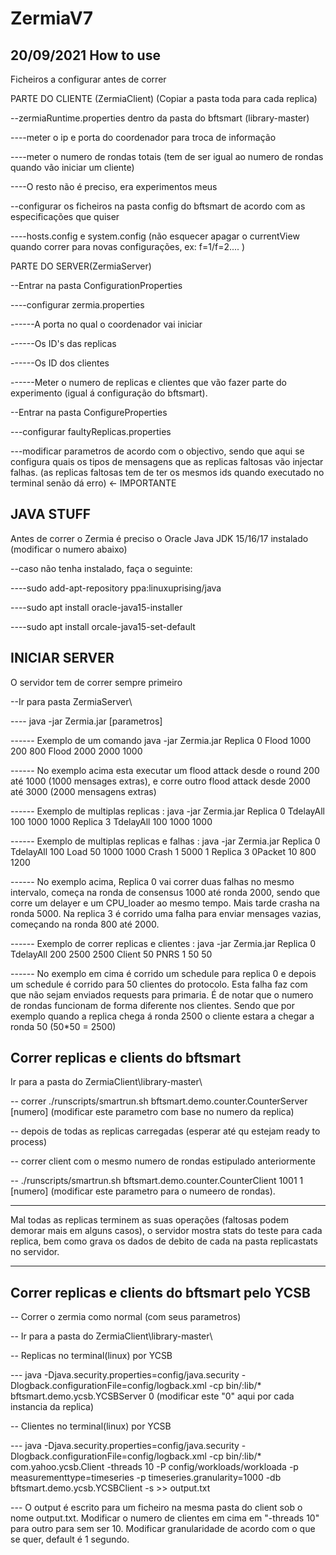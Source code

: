 # ZermiaV7

20/09/2021
How to use 
--------------------------------------------------------

Ficheiros a configurar antes de correr

PARTE DO CLIENTE (ZermiaClient) (Copiar a pasta toda para cada replica)

--zermiaRuntime.properties dentro da pasta do bftsmart (library-master)

----meter o ip e porta do coordenador para troca de informação

----meter o numero de rondas totais (tem de ser igual ao numero de rondas quando vão iniciar um cliente)

----O resto não é preciso, era experimentos meus

--configurar os ficheiros na pasta config do bftsmart de acordo com as especificações que quiser

----hosts.config e system.config (não esquecer apagar o currentView quando correr para novas configurações, ex: f=1/f=2.... )

PARTE DO SERVER(ZermiaServer)

--Entrar na pasta ConfigurationProperties

----configurar zermia.properties

------A porta no qual o coordenador vai iniciar

------Os ID's das replicas

------Os ID dos clientes

------Meter o numero de replicas e clientes que vão fazer parte do experimento (igual á configuração do bftsmart).

--Entrar na pasta ConfigureProperties

---configurar faultyReplicas.properties

---modificar parametros de acordo com o objectivo, sendo que aqui se configura quais os tipos de mensagens que as replicas faltosas vão injectar falhas. (as replicas faltosas tem de ter os mesmos ids quando executado no terminal senão dá erro) <- IMPORTANTE

JAVA STUFF
-----------------------------------------------------------------------
Antes de correr o Zermia é preciso o Oracle Java JDK 15/16/17 instalado (modificar o numero abaixo)

--caso não tenha instalado, faça o seguinte:

----sudo add-apt-repository ppa:linuxuprising/java

----sudo apt install oracle-java15-installer

----sudo apt install orcale-java15-set-default

INICIAR SERVER
------------------------------------------------------------------------

O servidor tem de correr sempre primeiro

--Ir para pasta ZermiaServer\

---- java -jar Zermia.jar [parametros]

------ Exemplo de um comando java -jar Zermia.jar Replica 0 Flood 1000 200 800 Flood 2000 2000 1000

------ No exemplo acima esta executar um flood attack desde o round 200 até 1000 (1000 mensages extras), e corre outro flood attack desde 2000 até 3000 (2000 mensagens extras)

------ Exemplo de multiplas replicas : java -jar Zermia.jar Replica 0 TdelayAll 100 1000 1000 Replica 3 TdelayAll 100 1000 1000

------ Exemplo de multiplas replicas e falhas : java -jar Zermia.jar Replica 0 TdelayAll 100 Load 50 1000 1000 Crash 1 5000 1 Replica 3 0Packet 10 800 1200  

------ No exemplo acima, Replica 0 vai correr duas falhas no mesmo intervalo, começa na ronda de consensus 1000 até ronda 2000, sendo que corre um delayer e um CPU_loader ao mesmo tempo. Mais tarde crasha na ronda 5000. Na replica 3 é corrido uma falha para enviar mensages vazias, começando na ronda 800 até 2000.


------ Exemplo de correr replicas e clientes :  java -jar Zermia.jar Replica 0 TdelayAll 200 2500 2500 Client 50 PNRS 1 50 50

------ No exemplo em cima é corrido um schedule para replica 0 e depois um schedule é corrido para 50 clientes do protocolo. Esta falha faz com que não sejam enviados requests para primaria. É de notar que o numero de rondas funcionam de forma diferente nos clientes. Sendo que por exemplo quando a replica chega á ronda 2500 o cliente estara a chegar a ronda 50 (50*50 = 2500)


Correr replicas e clients do bftsmart
----------------------------------------------------------

Ir para a pasta do ZermiaClient\library-master\

-- correr ./runscripts/smartrun.sh bftsmart.demo.counter.CounterServer [numero] (modificar este parametro com base no numero da replica)

-- depois de todas as replicas carregadas (esperar até qu estejam ready to process)

-- correr client com o mesmo numero de rondas estipulado anteriormente

-- ./runscripts/smartrun.sh bftsmart.demo.counter.CounterClient 1001 1 [numero] (modificar este parametro para o numeero de rondas).

--------------------------------------------------------------------------------------

Mal todas as replicas terminem as suas operações (faltosas podem demorar mais em alguns casos), o servidor mostra stats do teste para cada replica, bem como grava os dados de debito de cada na pasta replicastats no servidor.

--------------------------------------------------------------------------------------

Correr replicas e clients do bftsmart pelo YCSB
----------------------------------------------------------

-- Correr o zermia como normal (com seus parametros)

-- Ir para a pasta do ZermiaClient\library-master\

-- Replicas no terminal(linux) por YCSB

--- java -Djava.security.properties=config/java.security -Dlogback.configurationFile=config/logback.xml  -cp bin/:lib/* bftsmart.demo.ycsb.YCSBServer 0 (modificar este "0" aqui por cada instancia da replica)

-- Clientes no terminal(linux) por YCSB 

--- java -Djava.security.properties=config/java.security -Dlogback.configurationFile=config/logback.xml  -cp bin/:lib/* com.yahoo.ycsb.Client -threads 10 -P config/workloads/workloada -p measurementtype=timeseries -p timeseries.granularity=1000 -db bftsmart.demo.ycsb.YCSBClient -s >> output.txt

--- O output é escrito para um ficheiro na mesma pasta do client sob o nome output.txt. Modificar o numero de clientes em cima em "-threads 10" para outro para sem ser 10. Modificar granularidade de acordo com o que se quer, default é 1 segundo.


